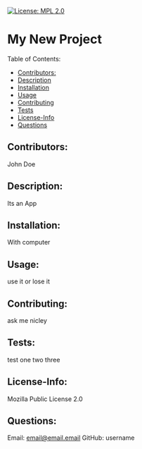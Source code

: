 [![License: MPL 2.0](https://img.shields.io/badge/License-MPL%202.0-brightgreen.svg)](https://opensource.org/licenses/MPL-2.0)
# My New Project
Table of Contents:
* [Contributors:](#Contributtors)
* [Description](#Description)
* [Installation](#Installation)
* [Usage](#Usage)
* [Contributing](#Contributing)
* [Tests](#Tests)
* [License-Info](#License-Info)
* [Questions](#Questions)
    
## Contributors: 
John Doe

## Description:
Its an App

## Installation:
With  computer

## Usage:
use it or lose it

## Contributing:
ask me nicley

## Tests:
test one two three

## License-Info:
Mozilla Public License 2.0

## Questions:
Email: email@email.email
GitHub: username
